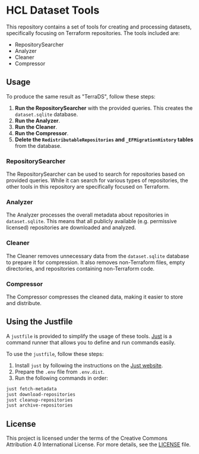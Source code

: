 # HCL Dataset Tools

This repository contains a set of tools for creating and processing datasets, specifically focusing on Terraform repositories. The tools included are:

- RepositorySearcher
- Analyzer
- Cleaner
- Compressor

## Usage

To produce the same result as "TerraDS", follow these steps:

1. **Run the RepositorySearcher** with the provided queries. This creates the `dataset.sqlite` database.
2. **Run the Analyzer**.
3. **Run the Cleaner**.
4. **Run the Compressor**.
5. **Delete the `RedistributableRepositories` and `_EFMigrationHistory` tables** from the database.

### RepositorySearcher

The RepositorySearcher can be used to search for repositories based on provided queries. While it can search for various types of repositories, the other tools in this repository are specifically focused on Terraform.

### Analyzer

The Analyzer processes the overall metadata about repositories in `dataset.sqlite`. This means that all publicly available (e.g. permissive licensed) repositories are downloaded and analyzed.

### Cleaner

The Cleaner removes unnecessary data from the `dataset.sqlite` database to prepare it for compression. It also removes non-Terraform files, empty directories, and repositories containing non-Terraform code.

### Compressor

The Compressor compresses the cleaned data, making it easier to store and distribute.

## Using the Justfile

A `justfile` is provided to simplify the usage of these tools. [Just](https://just.systems) is a command runner that allows you to define and run commands easily.

To use the `justfile`, follow these steps:

1. Install `just` by following the instructions on the [Just website](https://just.systems).
2. Prepare the `.env` file from `.env.dist`.
3. Run the following commands in order:

```sh
just fetch-metadata
just download-repositories
just cleanup-repositories
just archive-repositories
```

## License

This project is licensed under the terms of the Creative Commons Attribution 4.0 International License. For more details, see the [LICENSE](LICENSE) file.
